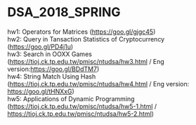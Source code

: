 # DSA_2018_SPRING

hw1: Operators for Matrices (https://goo.gl/gjgc45) <br />
hw2: Query in Tansaction Statistics of Cryptocurrency (https://goo.gl/PD4j1u) <br />
hw3: Search in OOXX Games (https://tioj.ck.tp.edu.tw/pmisc/ntudsa/hw3.html / Eng version:https://goo.gl/BDdTM7)  
hw4: String Match Using Hash (https://tioj.ck.tp.edu.tw/pmisc/ntudsa/hw4.html / Eng version: https://goo.gl/tHNXxG) <br />
hw5: Applications of Dynamic Programming <br />
(https://tioj.ck.tp.edu.tw/pmisc/ntudsa/hw5-1.html / https://tioj.ck.tp.edu.tw/pmisc/ntudsa/hw5-2.html) <br />
